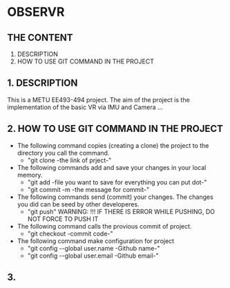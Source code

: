 # OBSERVR

## THE CONTENT
1. DESCRIPTION
2. HOW TO USE GIT COMMAND IN THE PROJECT 

## 1. DESCRIPTION
This is a METU EE493-494 project. The aim of the project is the implementation of the basic VR via IMU and Camera ...

## 2. HOW TO USE GIT COMMAND IN THE PROJECT
-   The following command copies (creating a clone) the project to the directory you call the command.
    *   "git clone -the link of prject-" 
-   The following commands add and save your changes in your local memory.
    *   "git add -file you want to save for everything you can put dot-"
    *   "git commit -m -the message for commit-"
-   The following commands send (commit) your changes. The changes you did can be seed by other developeres.
    *   "git push"      WARNING: !!! IF THERE IS ERROR WHILE PUSHING, DO NOT FORCE TO PUSH IT
-   The following command calls the provious commit of project.
    *   "git checkout -commit code-" 
-   The following command make configuration for project
    *   "git config --global user.name -Github name-"
    *   "git config --global user.email -Github email-"
## 3. 
                    



